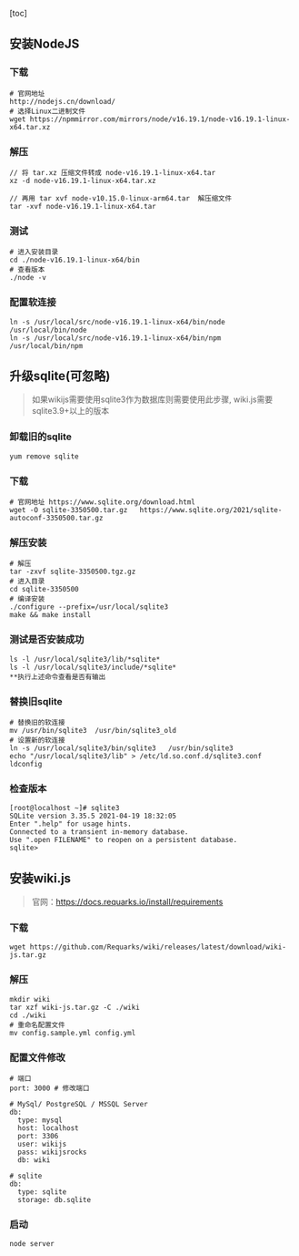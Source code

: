 
[toc]

## 安装NodeJS

### 下载

```
# 官网地址
http://nodejs.cn/download/
# 选择Linux二进制文件
wget https://npmmirror.com/mirrors/node/v16.19.1/node-v16.19.1-linux-x64.tar.xz
```

### 解压

```
// 将 tar.xz 压缩文件转成 node-v16.19.1-linux-x64.tar
xz -d node-v16.19.1-linux-x64.tar.xz

// 再用 tar xvf node-v10.15.0-linux-arm64.tar  解压缩文件
tar -xvf node-v16.19.1-linux-x64.tar
```

### 测试

```
# 进入安装目录
cd ./node-v16.19.1-linux-x64/bin
# 查看版本
./node -v
```

### 配置软连接

```
ln -s /usr/local/src/node-v16.19.1-linux-x64/bin/node /usr/local/bin/node
ln -s /usr/local/src/node-v16.19.1-linux-x64/bin/npm /usr/local/bin/npm
```

## 升级sqlite(可忽略)

> 如果wikijs需要使用sqlite3作为数据库则需要使用此步骤, wiki.js需要sqlite3.9+以上的版本

### 卸载旧的sqlite

```
yum remove sqlite
```

### 下载

```
# 官网地址 https://www.sqlite.org/download.html
wget -O sqlite-3350500.tar.gz   https://www.sqlite.org/2021/sqlite-autoconf-3350500.tar.gz
```

### 解压安装

```
# 解压
tar -zxvf sqlite-3350500.tgz.gz
# 进入目录
cd sqlite-3350500
# 编译安装
./configure --prefix=/usr/local/sqlite3
make && make install
```

### 测试是否安装成功

```
ls -l /usr/local/sqlite3/lib/*sqlite*
ls -l /usr/local/sqlite3/include/*sqlite*
**执行上述命令查看是否有输出
```

### 替换旧sqlite

```
# 替换旧的软连接
mv /usr/bin/sqlite3  /usr/bin/sqlite3_old
# 设置新的软连接
ln -s /usr/local/sqlite3/bin/sqlite3   /usr/bin/sqlite3
echo "/usr/local/sqlite3/lib" > /etc/ld.so.conf.d/sqlite3.conf
ldconfig
```

### 检查版本

```
[root@localhost ~]# sqlite3
SQLite version 3.35.5 2021-04-19 18:32:05
Enter ".help" for usage hints.
Connected to a transient in-memory database.
Use ".open FILENAME" to reopen on a persistent database.
sqlite>
```



## 安装wiki.js
> 官网：https://docs.requarks.io/install/requirements
### 下载

```
wget https://github.com/Requarks/wiki/releases/latest/download/wiki-js.tar.gz
```

### 解压

```
mkdir wiki
tar xzf wiki-js.tar.gz -C ./wiki
cd ./wiki
# 重命名配置文件
mv config.sample.yml config.yml
```

### 配置文件修改

```
# 端口
port: 3000 # 修改端口

# MySql/ PostgreSQL / MSSQL Server
db:
  type: mysql
  host: localhost
  port: 3306
  user: wikijs
  pass: wikijsrocks
  db: wiki
  
# sqlite
db:
  type: sqlite
  storage: db.sqlite

```

### 启动
```
node server
```

